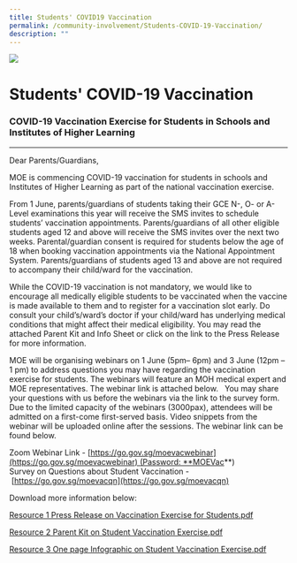 ```yaml
---
title: Students' COVID19 Vaccination
permalink: /community-involvement/Students-COVID-19-Vaccination/
description: ""
---
```


![](/images/Banner.jpg)

Students' COVID-19 Vaccination
==============================

### COVID-19 Vaccination Exercise for Students in Schools and Institutes of Higher Learning
---------------------------------------------------------------------------------------

Dear Parents/Guardians,    
  
MOE is commencing COVID-19 vaccination for students in schools and Institutes of Higher Learning as part of the national vaccination exercise.     
  
From 1 June, parents/guardians of students taking their GCE N-, O- or A-Level examinations this year will receive the SMS invites to schedule students’ vaccination appointments. Parents/guardians of all other eligible students aged 12 and above will receive the SMS invites over the next two weeks. Parental/guardian consent is required for students below the age of 18 when booking vaccination appointments via the National Appointment System. Parents/guardians of students aged 13 and above are not required to accompany their child/ward for the vaccination.    
  
While the COVID-19 vaccination is not mandatory, we would like to encourage all medically eligible students to be vaccinated when the vaccine is made available to them and to register for a vaccination slot early. Do consult your child’s/ward’s doctor if your child/ward has underlying medical conditions that might affect their medical eligibility. You may read the attached Parent Kit and Info Sheet or click on the link to the Press Release for more information.    
  
MOE will be organising webinars on 1 June (5pm– 6pm) and 3 June (12pm – 1 pm) to address questions you may have regarding the vaccination exercise for students. The webinars will feature an MOH medical expert and MOE representatives. The webinar link is attached below.   You may share your questions with us before the webinars via the link to the survey form. Due to the limited capacity of the webinars (3000pax), attendees will be admitted on a first-come first-served basis. Video snippets from the webinar will be uploaded online after the sessions. The webinar link can be found below.

Zoom Webinar Link - [https://go.gov.sg/moevacwebinar](https://go.gov.sg/moevacwebinar) (Password: **MOEVac**)  
Survey on Questions about Student Vaccination - [https://go.gov.sg/moevacqn](https://go.gov.sg/moevacqn)

Download more information below:

[Resource 1 Press Release on Vaccination Exercise for Students.pdf](/files/Resource%201%20Press%20Release%20on%20Vaccination%20Exercise%20for%20Students.pdf)

[Resource 2 Parent Kit on Student Vaccination Exercise.pdf](/files/Resource%202%20Parent%20Kit%20on%20Student%20Vaccination%20Exercise.pdf)

[Resource 3 One page Infographic on Student Vaccination Exercise.pdf](/files/Resource%203%20One%20page%20Infographic%20on%20Student%20Vaccination%20Exercise.pdf)